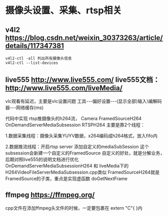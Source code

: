 # 摄像头设置、采集、rtsp相关

## v4l2 https://blog.csdn.net/weixin_30373263/article/details/117347381

    v4l2-ctl -all 列出所有摄像头信息
    v4l2-ctl --list-devices

## live555 http://www.live555.com/  live555文档：http://www.live555.com/liveMedia/

vlc观看有延迟，主要是vlc设置问题 工具---偏好设置---(显示全部)输入\编解码器---网络缓存(ms)

代码中实现 rtsp推摄像头的h264流， Camera FramedSourceH264 OnDemandServerMediaSubsession RTSPH264 主要是靠2个线程：

1.数据采集线程：摄像头采集YUYV数据，x264编码成h264格式，放入fifo内

2.数据推流线程：开启rtsp server 添加自定义的mediaSubSession 这个subsession会新建一个自定义的FramedSource 自定义的好处，就是分解业务，后期对照live555的说明文档进行优化
OnDemandServerMediaSubsessionH264 和 liveMedia下的H264VideoFileServerMediaSubsession.cpp类似
FramedSourceH264就是FramedSource的子类，重点是实现虚函数 doGetNextFrame

## ffmpeg https://ffmpeg.org/

cpp文件在添加ffmpeg头文件的时候，一定要包裹在 extern "C"{ }内
